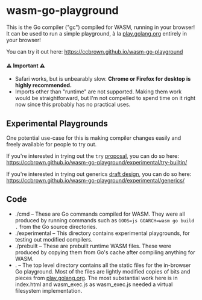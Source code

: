 # wasm-go-playground

This is the Go compiler ("gc") compiled for WASM, running in your browser! It can be used to run a simple playground, à la [play.golang.org](https://play.golang.org/) entirely in your browser!

You can try it out here: https://ccbrown.github.io/wasm-go-playground

#### ⚠️ Important ⚠️

* Safari works, but is unbearably slow. **Chrome or Firefox for desktop is highly recommended.**
* Imports other than "runtime" are not supported. Making them work would be straightforward, but I'm not compelled to spend time on it right now since this probably has no practical uses.

## Experimental Playgrounds

One potential use-case for this is making compiler changes easily and freely available for people to try out.

If you're interested in trying out the `try` [proposal](https://github.com/golang/proposal/blob/master/design/32437-try-builtin.md), you can do so here: https://ccbrown.github.io/wasm-go-playground/experimental/try-builtin/

If you're interested in trying out generics [draft design](https://go.googlesource.com/proposal/+/4a54a00950b56dd0096482d0edae46969d7432a6/design/go2draft-contracts.md), you can do so here: https://ccbrown.github.io/wasm-go-playground/experimental/generics/

## Code

* ./cmd – These are Go commands compiled for WASM. They were all produced by running commands such as `GOOS=js GOARCH=wasm go build .` from the Go source directories.
* ./experimental – This directory contains experimental playgrounds, for testing out modified compilers.
* ./prebuilt – These are prebuilt runtime WASM files. These were produced by copying them from Go's cache after compiling anything for WASM.
* . – The top level directory contains all the static files for the in-browser Go playground. Most of the files are lightly modified copies of bits and pieces from [play.golang.org](https://play.golang.org/). The most substantial work here is in index.html and wasm_exec.js as wasm_exec.js needed a virtual filesystem implementation.
